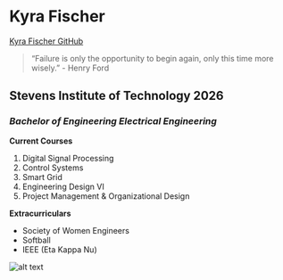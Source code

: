 # Kyra Fischer
[Kyra Fischer GitHub](https://github.com/kyrafish7/EE322)
> “Failure is only the opportunity to begin again, only this time more wisely.” - Henry Ford
## Stevens Institute of Technology 2026

### *Bachelor of Engineering Electrical Engineering*
**Current Courses**
</br>
1. Digital Signal Processing
2. Control Systems 
3. Smart Grid
4. Engineering Design VI
5. Project Management & Organizational Design

**Extracurriculars** 
- Society of Women Engineers
- Softball 
- IEEE (Eta Kappa Nu)

![alt text](image.jpg)



